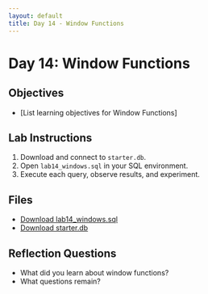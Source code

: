 ```yaml
---
layout: default
title: Day 14 - Window Functions
---
```


# Day 14: Window Functions

## Objectives
- [List learning objectives for Window Functions]

## Lab Instructions
1. Download and connect to `starter.db`.
2. Open `lab14_windows.sql` in your SQL environment.
3. Execute each query, observe results, and experiment.

## Files
- [Download lab14_windows.sql](../../sql/lab14_windows.sql)
- [Download starter.db](../../db/starter.db)

## Reflection Questions
- What did you learn about window functions?
- What questions remain?
